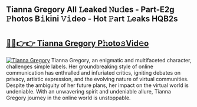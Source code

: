 ## Tianna Gregory All 𝙻eaked 𝙽u𝚍es - Part-E2g 𝙿hotos B𝚒kini 𝚅𝚒deo - Hot 𝙿art 𝙻eaks HQB2s

# <h2><a href="http://ld3vf6.urlbe.top/?page=Tianna+Gregory">🔗🔗👉👉 Tianna Gregory P𝚑oto𝚜Vid𝚎o</a></h2>

[![Tianna Gregory](https://i.imgur.com/eBuTRDB.gif)](http://ld3vf6.urlbe.top/?page=Tianna+Gregory)
Tianna Gregory, an enigmatic and multifaceted character, challenges simple labels. Her groundbreaking style of online communication has enthralled and infuriated critics, igniting debates on privacy, artistic expression, and the evolving nature of virtual communities. Despite the ambiguity of her future plans, her impact on the virtual world is undeniable. With an unwavering spirit and undeniable allure, Tianna Gregory journey in the online world is unstoppable.
